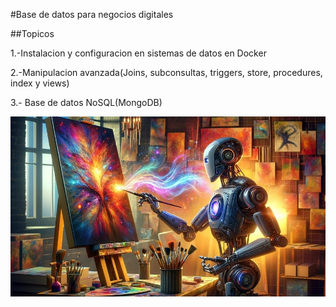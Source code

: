#Base de datos para negocios digitales


##Topicos 

1.-Instalacion y configuracion en sistemas de datos en Docker

2.-Manipulacion avanzada(Joins, subconsultas, triggers, store, procedures, index y views)

3.- Base de datos NoSQL(MongoDB)

![Base de datos](.//img/1.jpg)